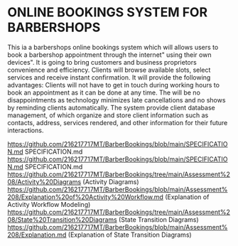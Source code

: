 # ONLINE BOOKINGS SYSTEM FOR BARBERSHOPS

 This ia a barbershops online bookings system which will allows users to book a barbershop appointment through the internet" using their own devices". It is going to bring customers and business proprietors convenience and efficiency. Clients will browse available slots, select services and receive instant confirmation. It will provide the following advantages:
Clients will not have to get in touch during working hours to book an appointment as it can be done at any time. The will be no disappointments as technology minimizes late cancellations and no shows by reminding clients automatically. The system provide client database management, of which organize and store client information such as contacts, address, services rendered, and other information for their future interactions.

https://github.com/216217717MT/BarberBookings/blob/main/SPECIFICATION.md SPECIFICATION.md
https://github.com/216217717MT/BarberBookings/blob/main/SPECIFICATION.md SPECIFICATION.md
https://github.com/216217717MT/BarberBookings/tree/main/Assessment%208/Activity%20Diagrams (Activity Diagrams)
https://github.com/216217717MT/BarberBookings/blob/main/Assessment%208/Explanation%20of%20Activity%20Workflow.md (Explanation of Activity Workflow Modeling) 
https://github.com/216217717MT/BarberBookings/tree/main/Assessment%208/State%20Transition%20Diagrams (State Transition Diagrams) 
https://github.com/216217717MT/BarberBookings/blob/main/Assessment%208/Explanation.md (Explanation of State Transition Diagrams)

